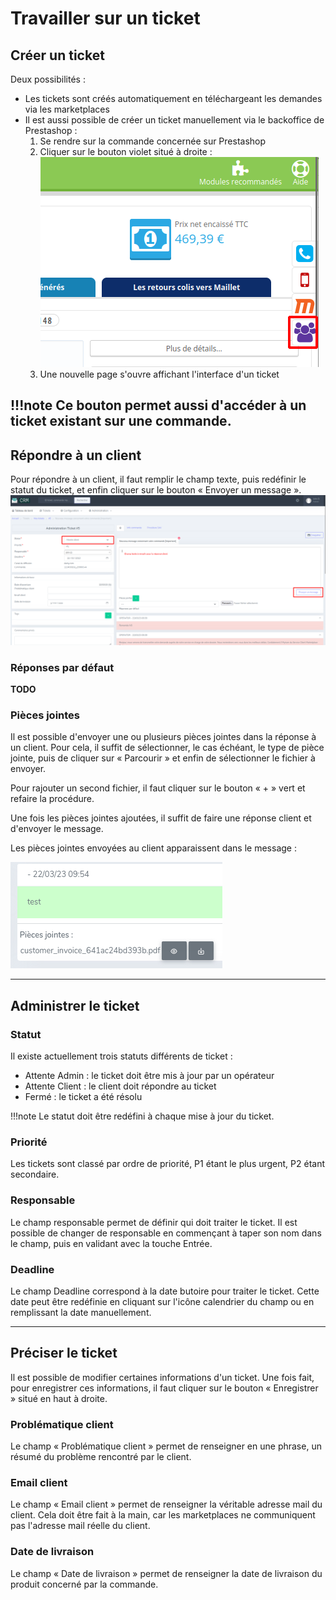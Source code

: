 # Travailler sur un ticket

## Créer un ticket

Deux possibilités :

* Les tickets sont créés automatiquement en téléchargeant les demandes via les marketplaces
* Il est aussi possible de créer un ticket manuellement via le backoffice de Prestashop :
    1. Se rendre sur la commande concernée sur Prestashop
    2. Cliquer sur le bouton violet situé à droite :
       ![Bouton acces_prestashop](assets/bouton_acces_prestashop.png)
    3. Une nouvelle page s'ouvre affichant l'interface d'un ticket

!!!note
    Ce bouton permet aussi d'accéder à un ticket existant sur une commande.
---

## Répondre à un client

Pour répondre à un client, il faut remplir le champ texte, puis redéfinir le statut du ticket, et enfin cliquer sur le bouton « Envoyer un message ».
![Reponse_client](assets/reponse_client.png)

### Réponses par défaut

**TODO**

### Pièces jointes

Il est possible d'envoyer une ou plusieurs pièces jointes dans la réponse à un client.
Pour cela, il suffit de sélectionner, le cas échéant, le type de pièce jointe, puis de cliquer sur « Parcourir » et enfin de sélectionner le fichier à envoyer.

Pour rajouter un second fichier, il faut cliquer sur le bouton « + » vert et refaire la procédure.

Une fois les pièces jointes ajoutées, il suffit de faire une réponse client et d'envoyer le message.

Les pièces jointes envoyées au client apparaissent dans le message :

![piece_jointe](assets/piece_jointe.png)

---

## Administrer le ticket

### Statut

Il existe actuellement trois statuts différents de ticket :

* Attente Admin : le ticket doit être mis à jour par un opérateur
* Attente Client : le client doit répondre au ticket
* Fermé : le ticket a été résolu

!!!note
    Le statut doit être redéfini à chaque mise à jour du ticket.

### Priorité

Les tickets sont classé par ordre de priorité, P1 étant le plus urgent, P2 étant secondaire.

### Responsable

Le champ responsable permet de définir qui doit traiter le ticket.
Il est possible de changer de responsable en commençant à taper son nom dans le champ,
puis en validant avec la touche Entrée.

### Deadline

Le champ Deadline correspond à la date butoire pour traiter le ticket.
Cette date peut être redéfinie en cliquant sur l'icône calendrier du champ ou
en remplissant la date manuellement.

---

## Préciser le ticket

Il est possible de modifier certaines informations d'un ticket.
Une fois fait, pour enregistrer ces informations, il faut cliquer sur le bouton « Enregistrer » situé
en haut à droite.

### Problématique client

Le champ « Problématique client » permet de renseigner en une phrase,
un résumé du problème rencontré par le client.

### Email client

Le champ « Email client » permet de renseigner la véritable adresse mail du client.
Cela doit être fait à la main, car les marketplaces ne communiquent pas l'adresse mail réelle du client.

### Date de livraison

Le champ « Date de livraison » permet de renseigner la date de livraison du produit concerné par la commande.

